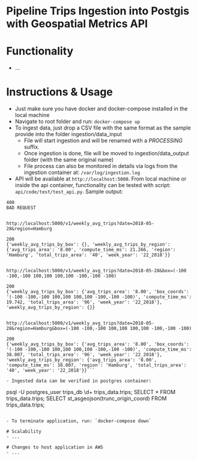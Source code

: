 # Pipeline Trips Ingestion into Postgis with Geospatial Metrics API

# Functionality
- ...

# Instructions & Usage
- Just make sure you have docker and docker-compose installed in the local machine
- Navigate to root folder and run: `docker-compose up`
- To ingest data, just drop a CSV file with the same format as the sample provide into the folder ingestion/data_input
  - File will start ingestion and will be renamed with a _PROCESSING_ suffix.
  - Once ingestion is done, file will be moved to ingestion/data_output folder (with the same original name)
  - File process can also be monitored in details via logs from the ingestion container at: `/var/log/ingestion.log`
- API will be available at `http://localhost:5000`. From local machine or inside the api container, functionality can be tested with script: `api/code/test/test_api.py`. Sample output:


```http://localhost:5000/v1/weekly_avg_trips?date=2018-05-28
400
BAD REQUEST


http://localhost:5000/v1/weekly_avg_trips?date=2018-05-28&region=Hamburg

200
{'weekly_avg_trips_by_box': {}, 'weekly_avg_trips_by_region': {'avg_trips_area': '8.00', 'compute_time_ms': 21.266, 'region': 'Hamburg', 'total_trips_area': '40', 'week_year': '22_2018'}}


http://localhost:5000/v1/weekly_avg_trips?date=2018-05-28&box=(-100 -100,-100 100,100 100,100 -100,-100 -100)

200
{'weekly_avg_trips_by_box': {'avg_trips_area': '8.00', 'box_coords': '(-100 -100,-100 100,100 100,100 -100,-100 -100)', 'compute_time_ms': 19.742, 'total_trips_area': '96', 'week_year': '22_2018'}, 'weekly_avg_trips_by_region': {}}


http://localhost:5000/v1/weekly_avg_trips?date=2018-05-28&region=Hamburg&box=(-100 -100,-100 100,100 100,100 -100,-100 -100)

200
{'weekly_avg_trips_by_box': {'avg_trips_area': '8.00', 'box_coords': '(-100 -100,-100 100,100 100,100 -100,-100 -100)', 'compute_time_ms': 38.007, 'total_trips_area': '96', 'week_year': '22_2018'}, 'weekly_avg_trips_by_region': {'avg_trips_area': '8.00', 'compute_time_ms': 38.007, 'region': 'Hamburg', 'total_trips_area': '40', 'week_year': '22_2018'}}```

- Ingested data can be verified in postgres container:

```
psql -U postgres_user trips_db
\d+ trips_data.trips;
SELECT * FROM trips_data.trips;
SELECT st_asgeojson(trunc_origin_coord) FROM trips_data.trips;
```

- To terminate application, run: `docker-compose down`

# Scalability
- ...

# Changes to host application in AWS
- ...

